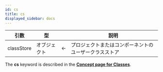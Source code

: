 ```yaml
---
id: cs
title: cs
displayed_sidebar: docs
---
```


| 引数         | 型      |                            | 説明                          |
| ---------- | ------ | -------------------------- | --------------------------- |
| classStore | オブジェクト | &#8592; | プロジェクトまたはコンポーネントのユーザークラスストア |

The **cs** keyword is described in the [**Concept page for Classes**](../Concepts/classes.md#cs).
